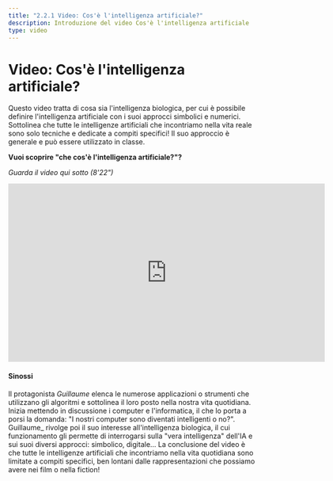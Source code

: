 ```yaml
---
title: "2.2.1 Video: Cos'è l'intelligenza artificiale?"
description: Introduzione del video Cos'è l'intelligenza artificiale
type: video
---
```


# Video: Cos'è l'intelligenza artificiale?

Questo video tratta di cosa sia l'intelligenza biologica, per cui è possibile definire l'intelligenza artificiale con i suoi approcci simbolici e numerici. Sottolinea che tutte le intelligenze artificiali che incontriamo nella vita reale sono solo tecniche e dedicate a compiti specifici!
Il suo approccio è generale e può essere utilizzato in classe.

**Vuoi scoprire "che cos'è l'intelligenza artificiale?"?**  

_Guarda il video qui sotto (8'22")_

<center><iframe width="640" height="360" src="https://www.youtube.com/embed/bkuWz0eAS7w?rel=0&showinfo=0&cc_load_policy=1&hl=en&modestbranding=1" frameborder="0" allowfullscreen></iframe></center>

#### Sinossi
Il protagonista _Guillaume_ elenca le numerose applicazioni o strumenti che utilizzano gli algoritmi e sottolinea il loro posto nella nostra vita quotidiana. Inizia mettendo in discussione i computer e l'informatica, il che lo porta a porsi la domanda: "I nostri computer sono diventati intelligenti o no?".
Guillaume_ rivolge poi il suo interesse all'intelligenza biologica, il cui funzionamento gli permette di interrogarsi sulla "vera intelligenza" dell'IA e sui suoi diversi approcci: simbolico, digitale... La conclusione del video è che tutte le intelligenze artificiali che incontriamo nella vita quotidiana sono limitate a compiti specifici, ben lontani dalle rappresentazioni che possiamo avere nei film o nella fiction!
